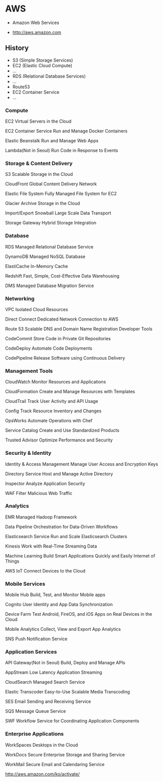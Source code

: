 # AWS

* Amazon Web Services

* http://aws.amazon.com

## History
* S3 (Simple Storage Services)
* EC2 (Elastic Cloud Compute)
* ...
* RDS (Relational Database Services)
* ...
* Route53
* EC2 Container Service
* ...



### Compute
 
EC2
Virtual Servers in the Cloud
 
EC2 Container Service
Run and Manage Docker Containers
 
Elastic Beanstalk
Run and Manage Web Apps
 
Lambda(Not in Seoul)
Run Code in Response to Events

### Storage & Content Delivery
 
S3
Scalable Storage in the Cloud
 
CloudFront
Global Content Delivery Network
 
Elastic File System
Fully Managed File System for EC2
 
Glacier
Archive Storage in the Cloud
 
Import/Export Snowball
Large Scale Data Transport
 
Storage Gateway
Hybrid Storage Integration

### Database
 
RDS
Managed Relational Database Service
 
DynamoDB
Managed NoSQL Database
 
ElastiCache
In-Memory Cache
 
Redshift
Fast, Simple, Cost-Effective Data Warehousing
 
DMS
Managed Database Migration Service

### Networking
 
VPC
Isolated Cloud Resources
 
Direct Connect
Dedicated Network Connection to AWS
 
Route 53
Scalable DNS and Domain Name Registration
Developer Tools
 
CodeCommit
Store Code in Private Git Repositories
 
CodeDeploy
Automate Code Deployments
 
CodePipeline
Release Software using Continuous Delivery

### Management Tools
 
CloudWatch
Monitor Resources and Applications
 
CloudFormation
Create and Manage Resources with Templates
 
CloudTrail
Track User Activity and API Usage
 
Config
Track Resource Inventory and Changes
 
OpsWorks
Automate Operations with Chef
 
Service Catalog
Create and Use Standardized Products
 
Trusted Advisor
Optimize Performance and Security

### Security & Identity
 
Identity & Access Management
Manage User Access and Encryption Keys
 
Directory Service
Host and Manage Active Directory
 
Inspector
Analyze Application Security
 
WAF
Filter Malicious Web Traffic

### Analytics
 
EMR
Managed Hadoop Framework
 
Data Pipeline
Orchestration for Data-Driven Workflows
 
Elasticsearch Service
Run and Scale Elasticsearch Clusters
 
Kinesis
Work with Real-Time Streaming Data
 
Machine Learning
Build Smart Applications Quickly and Easily
Internet of Things
 
AWS IoT
Connect Devices to the Cloud

### Mobile Services
 
Mobile Hub
Build, Test, and Monitor Mobile apps
 
Cognito
User Identity and App Data Synchronization
 
Device Farm
Test Android, FireOS, and iOS Apps on Real Devices in the Cloud
 
Mobile Analytics
Collect, View and Export App Analytics
 
SNS
Push Notification Service

### Application Services
 
API Gateway(Not in Seoul)
Build, Deploy and Manage APIs
 
AppStream
Low Latency Application Streaming
 
CloudSearch
Managed Search Service
 
Elastic Transcoder
Easy-to-Use Scalable Media Transcoding
 
SES
Email Sending and Receiving Service
 
SQS
Message Queue Service
 
SWF
Workflow Service for Coordinating Application Components

### Enterprise Applications
 
WorkSpaces
Desktops in the Cloud
 
WorkDocs
Secure Enterprise Storage and Sharing Service
 
WorkMail
Secure Email and Calendaring Service





http://aws.amazon.com/ko/activate/


